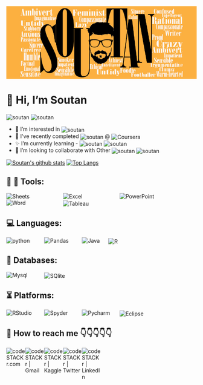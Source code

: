 <img align="center" width="2000px" alt="Soutan" src="https://github.com/SoutanBasak/SoutanBasak/blob/main/soutan.jpg" />

# 👋 Hi, I’m Soutan

<img align="center" alt="soutan" src="https://img.shields.io/badge/Learning-Data%20Science-blue"/> <img align="center" alt="soutan" src="https://img.shields.io/badge/and-Data%20Analytics-brightgreen"/>

- 👀 I’m interested in <img align="center" alt="soutan" src="https://img.shields.io/badge/-Data%20Science-blue"/>
- 🌱 I've recently completed <img align="center" alt="soutan" width="500px" src="https://img.shields.io/badge/-Google%20Data%20Analytics%20Specialization%20Course-orange"/> @ <img align="center" alt="Coursera" src="https://img.shields.io/badge/Coursera-0056D2?style=for-the-badge&logo=Coursera&logoColor=white" />
- ✨ I’m currently learning - <img align="center" alt="soutan" src="https://img.shields.io/badge/-Data%20Science-blue"/> <img align="center" alt="soutan" src="https://img.shields.io/badge/and-Data%20Analytics-brightgreen"/>
- 👯 I’m looking to collaborate with Other <img align="center" alt="soutan" src="https://img.shields.io/badge/-Data%20Scientists-yellow"/> <img align="center" alt="soutan" src="https://img.shields.io/badge/and-Data%20Analysts-yellowgreen"/>

[![Soutan's github stats](https://github-readme-stats.vercel.app/api?username=SoutanBasak&count_private=true&include_all_commits=true&theme=chartreuse-dark)](https://google.com)
[![Top Langs](https://github-readme-stats.vercel.app/api/top-langs/?username=soutanbasak&layout=compact)](https://github.com/soutanbasak/github-readme-stats)



## :hammer: :wrench: Tools:
<img align="left" alt="Sheets" width="150px" src="https://img.shields.io/badge/Google%20Sheets-34A853?style=for-the-badge&logo=google-sheets&logoColor=white" />
<img align="left" alt="Excel" width="150px" src="https://img.shields.io/badge/Microsoft_Excel-217346?style=for-the-badge&logo=microsoft-excel&logoColor=white" />
<img align="left" alt="PowerPoint" width="200px" src="https://img.shields.io/badge/Microsoft_PowerPoint-B7472A?style=for-the-badge&logo=microsoft-powerpoint&logoColor=white" />
<img align="left" alt="Word" width="150px" src="https://img.shields.io/badge/Microsoft_Word-2B579A?style=for-the-badge&logo=microsoft-word&logoColor=white" />
<img align="center" alt="Tableau" width="100px" src="https://img.shields.io/badge/Tableau-E97627?style=for-the-badge&logo=Tableau&logoColor=white" />


## :computer: Languages:
<img align="left" alt="python" width="100px" src="https://img.shields.io/badge/Python-FFD43B?style=for-the-badge&logo=python&logoColor=darkgreen" />
<img align="left" alt="Pandas" width="100px" src="https://img.shields.io/badge/Pandas-2C2D72?style=for-the-badge&logo=pandas&logoColor=white" />
<img align="left" alt="Java" width="70px" src="https://img.shields.io/badge/Java-ED8B00?style=for-the-badge&logo=java&logoColor=white" />
<img align="center" alt="R" width="60px" src="https://img.shields.io/badge/R-276DC3?style=for-the-badge&logo=R&logoColor=white" />


## :floppy_disk: Databases:
<img align="left" alt="Mysql" width="100px" src="https://img.shields.io/badge/MySQL-005C84?style=for-the-badge&logo=mysql&logoColor=white" />
<img align="center" alt="SQlite" width="100px" src="https://img.shields.io/badge/SQLite-07405E?style=for-the-badge&logo=sqlite&logoColor=white" />

## :hourglass_flowing_sand: Platforms:
<img align="left"  width="100px" alt="RStudio" src="https://img.shields.io/badge/RStudio-75AADB?style=for-the-badge&logo=RStudio&logoColor=white" />
<img align="left" width="100px" alt="Spyder" src="https://img.shields.io/badge/Spyder%20Ide-FF0000?style=for-the-badge&logo=spyder%20ide&logoColor=white" />
<img align="left" width="100px" alt="Pycharm" src="https://img.shields.io/badge/PyCharm-000000.svg?&style=for-the-badge&logo=PyCharm&logoColor=white" />
<img align="center" width="100px" alt="Eclipse" src="https://img.shields.io/badge/Eclipse-2C2255?style=for-the-badge&logo=eclipse&logoColor=white" />
<!---
SoutanBasak/SoutanBasak is a ✨ special ✨ repository because its `README.md` (this file) appears on your GitHub profile.
You can click the Preview link to take a look at your changes.
--->




## 💞️ How to reach me 👇👇👇👇👇
[<img align="left" alt="codeSTACKr.com" width="50px" src="https://camo.githubusercontent.com/702655104afd65ad02c658dd178f2400bcea86ef7c4e6545562bceacf7856228/68747470733a2f2f6564656e742e6769746875622e696f2f537570657254696e7949636f6e732f696d616765732f7376672f776f726470726573732e737667" />][website]
[<img align="left" alt="codeSTACKr | Gmail" width="50px" src="https://camo.githubusercontent.com/4a3dd8d10a27c272fd04b2ce8ed1a130606f95ea6a76b5e19ce8b642faa18c27/68747470733a2f2f6564656e742e6769746875622e696f2f537570657254696e7949636f6e732f696d616765732f7376672f676d61696c2e737667" />][gmail]
[<img align="left" alt="codeSTACKr | Kaggle" width="50px" src="https://camo.githubusercontent.com/96313f84e4c257e753560f701e77c29697410d36bbd327294980f90451fcb1bc/68747470733a2f2f6564656e742e6769746875622e696f2f537570657254696e7949636f6e732f696d616765732f7376672f6b6167676c652e737667" />][kaggle]
[<img align="left" alt="codeSTACKr | Twitter" width="50px" src="https://camo.githubusercontent.com/35b0b8bfbd8840f35607fb56ad0a139047fd5d6e09ceb060c5c6f0a5abd1044c/68747470733a2f2f6564656e742e6769746875622e696f2f537570657254696e7949636f6e732f696d616765732f7376672f747769747465722e737667" />][twitter]
[<img align="left" alt="codeSTACKr | LinkedIn" width="50px" src="https://camo.githubusercontent.com/c8a9c5b414cd812ad6a97a46c29af67239ddaeae08c41724ff7d945fb4c047e5/68747470733a2f2f6564656e742e6769746875622e696f2f537570657254696e7949636f6e732f696d616765732f7376672f6c696e6b6564696e2e737667" />][linkedin]
<br />



<!-- This section you create this variables that are used above -->
[website]: https://soutanstrash.wordpress.com/
[gmail]: soutanbasak@gmail.com
[kaggle]: https://www.kaggle.com/soutanbasak
[twitter]: https://twitter.com/BasakSoutan
[linkedin]: https://linkedin.com/in/soutan-basak-a9b93521b
